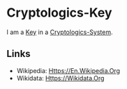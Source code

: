 # Cryptologics-Key

I am a [Key](600224.md) in a [Cryptologics-System](13300001.md).

## Links

- Wikipedia: [Https://En.Wikipedia.Org](https://en.wikipedia.org/wiki/Key_(cryptography))
- Wikidata: [Https://Wikidata.Org](https://wikidata.org/wiki/Q471771)
